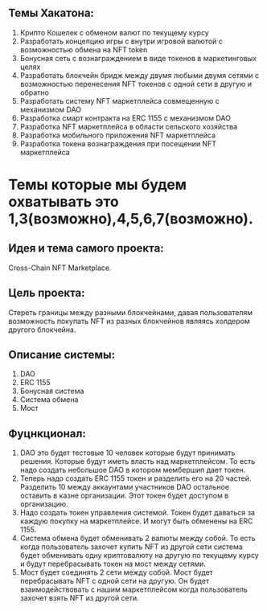 ## Темы Хакатона:
1. Крипто Кошелек с обменом валют по текущему курсу
2. Разработать концепцию игры с внутри игровой валютой с возможностью обмена на NFT token
3. Бонусная сеть с вознаграждением в виде токенов в маркетинговых целях
4. Разработать блокчейн бридж между двумя любыми двумя сетями с возможностью перенесения NFT токенов с одной сети в другую и обратно
5. Разработать систему NFT маркетплейса  совмещенную с   механизмом  DAO
6. Разработка смарт контракта на ERC 1155 c  механизмом DAO
7. Разработка NFT маркетплейса в области сельского хозяйства
8. Разработка мобильного приложения NFT маркетплейса
9. Разработка токена вознаграждения при посещении NFT маркетплейса

# Темы которые мы будем охватывать это 1,3(возможно),4,5,6,7(возможно).


## Идея и тема самого проекта:

Cross-Chain NFT Marketplace.

## Цель проекта:

Стереть границы между разными блокчейнами, давая пользователям возможность покупать NFT из разных блокчейнов являясь холдером другого блокчейна.

## Описание системы:

1. DAO
2. ERC 1155
3. Бонусная система
4. Система обмена
5. Мост

## Фуцнкционал:

1. DAO это будет тестовые 10 человек которые будут принимать решения. Которые будут иметь власть над маркетплейсом. То есть надо создать небольшое DAO в котором мембершип дает токен.
2. Теперь надо создать ERC 1155 токен и разделить его на 20 частей. Разделить 10 между аккаунтами участников DAO остальное оставить в казне организации. Этот токен будет доступом в организацию.
3. Надо создать токен управления системой. Токен будет даваться за каждую покупку на маркетплейсе. И могут быть обменены на ERC 1155.
4. Система обмена будет обменивать 2 валюты между собой. То есть когда пользователь захочет купить NFT из другой сети система будет обменивать одну криптовалюту на другую по текущему курсу и будут перебрасывать токен на мост между сетями.
5. Мост будет соединять 2 сети между собой. Мост будет перебрасывать NFT с одной сети на другую. Он будет взаимодействовать с нашим маркетплейсом когда пользователь захочет взять NFT из другой сети.
